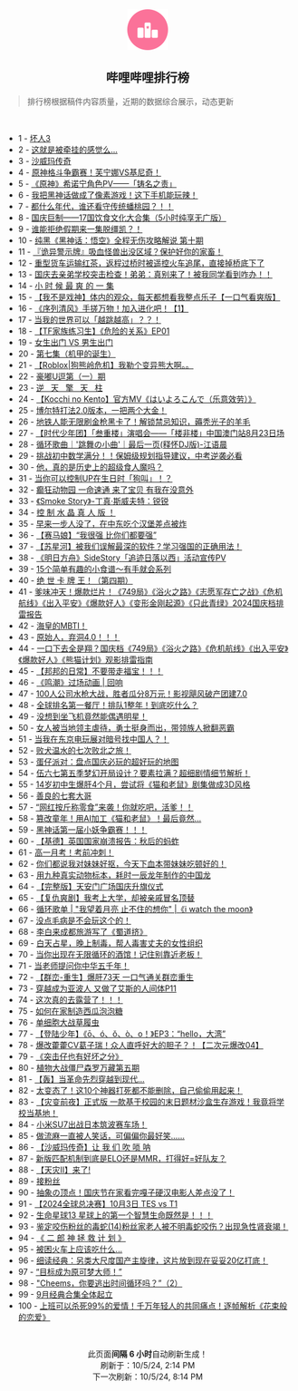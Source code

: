 <div align="center">
    <img src="./assets/icon_rank.png" alt="logo" />
    <h2>哔哩哔哩排行榜</h>
</div>

> 排行榜根据稿件内容质量，近期的数据综合展示，动态更新

<br />

<ul><li><span>1 - <a href=https://www.bilibili.com/BV1GaxCewEcH>坏人3</a></span></li><li><span>2 - <a href=https://www.bilibili.com/BV1uM4cerEVk>这就是被牵挂的感觉么...</a></span></li><li><span>3 - <a href=https://www.bilibili.com/BV1v84ge7Em8>沙威玛传奇</a></span></li><li><span>4 - <a href=https://www.bilibili.com/BV1jQxDehEh6>原神格斗争霸赛！芙宁娜VS基尼奇！</a></span></li><li><span>5 - <a href=https://www.bilibili.com/BV1RaxseEEXo>《原神》希诺宁角色PV——「铸名之责」</a></span></li><li><span>6 - <a href=https://www.bilibili.com/BV1WQxee4Eyv>我把黑神话做成了像素游戏！这下手机能玩辣！</a></span></li><li><span>7 - <a href=https://www.bilibili.com/BV115xbejEkw>都什么年代，谁还看守传统蟠桃园？！！</a></span></li><li><span>8 - <a href=https://www.bilibili.com/BV1TU4geNERX>国庆巨制——17国饮食文化大合集（5小时纯享无广版）</a></span></li><li><span>9 - <a href=https://www.bilibili.com/BV1PR4gecEwM>谁能拒绝假期来一集脱缰凯？！</a></span></li><li><span>10 - <a href=https://www.bilibili.com/BV1vx4KeeEm2>纯黑《黑神话：悟空》全程无伤攻略解说&nbsp;第十期</a></span></li><li><span>11 - <a href=https://www.bilibili.com/BV1rYxvetE22>『诡异警示牌』吸血怪兽出没区域？保护好你的家畜！</a></span></li><li><span>12 - <a href=https://www.bilibili.com/BV1TS4geeEy7>重型货车运输红茶，返程过桥时被遥控火车追尾，直接掉桥底下了</a></span></li><li><span>13 - <a href=https://www.bilibili.com/BV1TDxSeVEG6>国庆去亲弟学校突击检查！弟弟：真别来了！被我同学看到咋办！！</a></span></li><li><span>14 - <a href=https://www.bilibili.com/BV1rVxsehE9m>小&nbsp;时&nbsp;候&nbsp;最&nbsp;爽&nbsp;的&nbsp;一&nbsp;集</a></span></li><li><span>15 - <a href=https://www.bilibili.com/BV1Nj4ceKEUr>【我不是戏神】体内的观众，每天都想看我整点乐子【一口气看爽版】</a></span></li><li><span>16 - <a href=https://www.bilibili.com/BV1Nr4Pe1Eiy>《序列清风》手搓万物！加入进化吧！【1】</a></span></li><li><span>17 - <a href=https://www.bilibili.com/BV1tK4GerEyE>当我的世界可以「越跳越高」？？！</a></span></li><li><span>18 - <a href=https://www.bilibili.com/BV1QFxbedEeF>【TF家族练习生】《危险的关系》EP01</a></span></li><li><span>19 - <a href=https://www.bilibili.com/BV1PPxXeGEsA>女生出门&nbsp;VS&nbsp;男生出门</a></span></li><li><span>20 - <a href=https://www.bilibili.com/BV176x9eiEMv>第七集（机甲的诞生）</a></span></li><li><span>21 - <a href=https://www.bilibili.com/BV1V84MezEM4>【Roblox|狗熊岭危机】我勒个变异熊大啊。。</a></span></li><li><span>22 - <a href=https://www.bilibili.com/BV1cd4MeXEp5>豪嘟U逗第（一）期</a></span></li><li><span>23 - <a href=https://www.bilibili.com/BV1RixSeQEBP>逆&nbsp;&nbsp;&nbsp;天&nbsp;&nbsp;&nbsp;擎&nbsp;&nbsp;&nbsp;天&nbsp;&nbsp;&nbsp;柱</a></span></li><li><span>24 - <a href=https://www.bilibili.com/BV1M24geiEzS>【Kocchi&nbsp;no&nbsp;Kento】官方MV《はいよろこんで（乐意效劳）》</a></span></li><li><span>25 - <a href=https://www.bilibili.com/BV1cK4VeaECx>博尔特打法2.0版本，一把两个大金！</a></span></li><li><span>26 - <a href=https://www.bilibili.com/BV1KKxseTE9c>地铁人能无限刷金枪黑卡了！解锁禁忌知识，薅秃光子的羊毛</a></span></li><li><span>27 - <a href=https://www.bilibili.com/BV1GRxWeyEva>【时代少年团】「叁重楼」演唱会——「楼非楼」中国澳门站8月23日场</a></span></li><li><span>28 - <a href=https://www.bilibili.com/BV1ed43eEEzL>循环歌曲｜&#39;跳舞の小曲&#39;｜最后一页(释怀DJ版)-江语晨</a></span></li><li><span>29 - <a href=https://www.bilibili.com/BV1yjx4eTEHM>挑战初中数学满分！！保姆级规划指导建议，中考逆袭必看</a></span></li><li><span>30 - <a href=https://www.bilibili.com/BV1sBxDegE9B>他，真的是历史上的超级食人魔吗？</a></span></li><li><span>31 - <a href=https://www.bilibili.com/BV1QDxdeiEQS>当你可以控制UP在生日时「狗叫」！？</a></span></li><li><span>32 - <a href=https://www.bilibili.com/BV1TQ4geAEP5>癫狂动物园&nbsp;一命速通&nbsp;来了宝贝&nbsp;有我在没意外</a></span></li><li><span>33 - <a href=https://www.bilibili.com/BV1XUx9eFE8a>《Smoke&nbsp;Story》-丁真·斯威夫特：锐锐</a></span></li><li><span>34 - <a href=https://www.bilibili.com/BV1WSxReEEEh>控&nbsp;制&nbsp;水&nbsp;晶&nbsp;真&nbsp;人&nbsp;版&nbsp;！</a></span></li><li><span>35 - <a href=https://www.bilibili.com/BV1wvxZexEKg>早来一步人没了，在中东吃个汉堡差点被炸</a></span></li><li><span>36 - <a href=https://www.bilibili.com/BV1UaxTesEty>【赛马娘】“我很强&nbsp;比你们都要强”</a></span></li><li><span>37 - <a href=https://www.bilibili.com/BV12Xx4ekEvm>【苏星河】被我们误解最深的软件？学习强国的正确用法！</a></span></li><li><span>38 - <a href=https://www.bilibili.com/BV1A14KeDEmW>《明日方舟》SideStory「追迹日落以西」活动宣传PV</a></span></li><li><span>39 - <a href=https://www.bilibili.com/BV1mz4Le1EA2>15个简单有趣的小食谱～有手就会系列</a></span></li><li><span>40 - <a href=https://www.bilibili.com/BV1o5xDedEMp>绝&nbsp;世&nbsp;卡&nbsp;牌&nbsp;王！（第四期）</a></span></li><li><span>41 - <a href=https://www.bilibili.com/BV1Mv4PeSE1T>爹味冲天！爆款烂片！《749局》《浴火之路》《志愿军存亡之战》《危机航线》《出入平安》《爆款好人》《变形金刚起源》《只此青绿》2024国庆档排雷报告</a></span></li><li><span>42 - <a href=https://www.bilibili.com/BV1X2tCeBE6j>海皇的MBTI！</a></span></li><li><span>43 - <a href=https://www.bilibili.com/BV156xQeZE9X>原始人，弃洞4.0！！！</a></span></li><li><span>44 - <a href=https://www.bilibili.com/BV1Vy45eWE9b>一口下去全是翔？国庆档《749局》《浴火之路》《危机航线》《出入平安》《爆款好人》《熊猫计划》观影排雷指南</a></span></li><li><span>45 - <a href=https://www.bilibili.com/BV1BQxrezEoR>【邦邦的日常】不要带走福宝！！！</a></span></li><li><span>46 - <a href=https://www.bilibili.com/BV1gpxxe5E4s>《鸣潮》过场动画&nbsp;|&nbsp;回响</a></span></li><li><span>47 - <a href=https://www.bilibili.com/BV1PbxdeQE44>100人公司水枪大战，胜者瓜分8万元！影视飓风破产团建7.0</a></span></li><li><span>48 - <a href=https://www.bilibili.com/BV1tL45eVEFU>全球排名第一餐厅！排队1整年！到底吃什么？</a></span></li><li><span>49 - <a href=https://www.bilibili.com/BV1apxDenEmK>没想到坐飞机竟然能偶遇明星！</a></span></li><li><span>50 - <a href=https://www.bilibili.com/BV1KKxseTEAW>女人被当地领主虐待，勇士挺身而出，带领族人掀翻恶霸</a></span></li><li><span>51 - <a href=https://www.bilibili.com/BV1Uox9e9EL1>当我在东京电玩展对暗号找中国人？！</a></span></li><li><span>52 - <a href=https://www.bilibili.com/BV1eb4MegEqf>败犬温水的七次败北之旅！</a></span></li><li><span>53 - <a href=https://www.bilibili.com/BV1VY4MeqEkV>蛋仔派对：盘点国庆必玩的超好玩的地图</a></span></li><li><span>54 - <a href=https://www.bilibili.com/BV16s4GebEte>伍六七第五季梦幻开局设计？要素拉满？超细剧情细节解析！</a></span></li><li><span>55 - <a href=https://www.bilibili.com/BV1sGxfecEZS>14岁初中生爆肝4个月，尝试将《猫和老鼠》剧集做成3D风格</a></span></li><li><span>56 - <a href=https://www.bilibili.com/BV1wn4ceYEcG>善良的七套大哥</a></span></li><li><span>57 - <a href=https://www.bilibili.com/BV1gQxkebELa>“网红按斤称零食”来袭！你就吃吧，活爹！！</a></span></li><li><span>58 - <a href=https://www.bilibili.com/BV1mExYeFEAs>篡改童年！用AI加工《猫和老鼠》！最后竟然…</a></span></li><li><span>59 - <a href=https://www.bilibili.com/BV1xL45eVEoh>黑神话第一届小妖争霸赛！！！</a></span></li><li><span>60 - <a href=https://www.bilibili.com/BV1sHx9eUEVY>【基德】英国国家崩溃报告：秋后的蚂蚱</a></span></li><li><span>61 - <a href=https://www.bilibili.com/BV1szxDezEgy>高一月考！考前冲刺！</a></span></li><li><span>62 - <a href=https://www.bilibili.com/BV1zMxXeBE2Y>你们都说我对妹妹好抠，今天下血本带妹妹吃顿好的！</a></span></li><li><span>63 - <a href=https://www.bilibili.com/BV1jqx9eBEdm>用九种真实动物标本，耗时一辰龙年制作的中国龙</a></span></li><li><span>64 - <a href=https://www.bilibili.com/BV1gbx8edEUL>【完整版】天安门广场国庆升旗仪式</a></span></li><li><span>65 - <a href=https://www.bilibili.com/BV1A4x9eLEdn>【复仇爽剧】我考上大学，却被亲戚冒名顶替</a></span></li><li><span>66 - <a href=https://www.bilibili.com/BV1GH43ekE3L>循环歌单&nbsp;|&nbsp;&quot;我望着月亮&nbsp;止不住的想你&quot;&nbsp;|《i&nbsp;watch&nbsp;the&nbsp;moon》</a></span></li><li><span>67 - <a href=https://www.bilibili.com/BV1WJ45e6EDZ>没点毛病是不会玩这个的！</a></span></li><li><span>68 - <a href=https://www.bilibili.com/BV1Zu43eSE4t>李白来成都旅游写了《蜀道挤》</a></span></li><li><span>69 - <a href=https://www.bilibili.com/BV1hdxvekEiV>白天占星，晚上制毒，帮人毒害丈夫的女性组织</a></span></li><li><span>70 - <a href=https://www.bilibili.com/BV1BD43eQEFz>当你出现在无限循环的酒馆！记住别靠近老板！</a></span></li><li><span>71 - <a href=https://www.bilibili.com/BV1AnxQerEmH>当老师提问你中华五千年！</a></span></li><li><span>72 - <a href=https://www.bilibili.com/BV11F4PeCE1t>【群峦-重生】爆肝73天&nbsp;一口气通关群峦重生</a></span></li><li><span>73 - <a href=https://www.bilibili.com/BV1k643ebEUr>穿越成为亚波人&nbsp;又做了艾斯的人间体P11</a></span></li><li><span>74 - <a href=https://www.bilibili.com/BV1h7xxemESe>这次真的去露营了！！！</a></span></li><li><span>75 - <a href=https://www.bilibili.com/BV1SM4ce6EFK>如何在家制造西瓜泡泡糖</a></span></li><li><span>76 - <a href=https://www.bilibili.com/BV13CxQedEz4>单细胞大战草履虫</a></span></li><li><span>77 - <a href=https://www.bilibili.com/BV1gMx9etEZo>【登陆少年】《ō、ó、ǒ、ò、o！》EP3：“hello，大湾”</a></span></li><li><span>78 - <a href=https://www.bilibili.com/BV1FuxDecEcQ>爆改藿藿CV葛子瑞！众人直呼好大的胆子？！【二次元爆改04】</a></span></li><li><span>79 - <a href=https://www.bilibili.com/BV1tP4geNE35>《突击仔也有好坏之分》</a></span></li><li><span>80 - <a href=https://www.bilibili.com/BV1j84ge7Eaz>植物大战僵尸森罗万藏第五期</a></span></li><li><span>81 - <a href=https://www.bilibili.com/BV1D1x4e7EMF>【轰】当革命先烈穿越到现代…</a></span></li><li><span>82 - <a href=https://www.bilibili.com/BV1ZGtHeHESQ>太变态了！这10个神器打死都不能删除，自己偷偷用起来！</a></span></li><li><span>83 - <a href=https://www.bilibili.com/BV14osoetENq>【灾变前夜】正式版&nbsp;一款基于校园的末日题材沙盒生存游戏！我竟将学校当基地！</a></span></li><li><span>84 - <a href=https://www.bilibili.com/BV1qrxYe5E2H>小米SU7出战日本筑波赛车场！</a></span></li><li><span>85 - <a href=https://www.bilibili.com/BV1jAxWeJEng>做流麻一直被人笑话，可偏偏你最好笑……</a></span></li><li><span>86 - <a href=https://www.bilibili.com/BV1Y145eXEWM>【沙威玛传奇】让&nbsp;我&nbsp;们&nbsp;吹&nbsp;唢&nbsp;呐</a></span></li><li><span>87 - <a href=https://www.bilibili.com/BV1Atx9eyEgJ>新版匹配机制到底是ELO还是MMR，打得好=好队友？</a></span></li><li><span>88 - <a href=https://www.bilibili.com/BV1kb4NekE6x>【天灾II】来了!</a></span></li><li><span>89 - <a href=https://www.bilibili.com/BV1YRxveVE7w>接粉丝</a></span></li><li><span>90 - <a href=https://www.bilibili.com/BV1CwxXekEWg>抽象の顶点！国庆节在家看完嘎子硬汉电影人差点没了！</a></span></li><li><span>91 - <a href=https://www.bilibili.com/BV1xEx9eDEeg>【2024全球总决赛】10月3日&nbsp;TES&nbsp;vs&nbsp;T1</a></span></li><li><span>92 - <a href=https://www.bilibili.com/BV18NxQeQEoS>生命星球13&nbsp;星球上的第一个智慧生命既然是！！！</a></span></li><li><span>93 - <a href=https://www.bilibili.com/BV1K94GezEPd>鉴定咬伤粉丝的毒蛇(14)粉丝家老人被不明毒蛇咬伤？出现急性肾衰竭！</a></span></li><li><span>94 - <a href=https://www.bilibili.com/BV1ri4ueWErv>《&nbsp;二&nbsp;郎&nbsp;神&nbsp;拯&nbsp;救&nbsp;计&nbsp;划&nbsp;》</a></span></li><li><span>95 - <a href=https://www.bilibili.com/BV1LNxvemEbY>被困火车上应该吃什么...</a></span></li><li><span>96 - <a href=https://www.bilibili.com/BV1684AePEqv>细读经典：另类大尺度国产主旋律，这片放到现在妥妥20亿打底！</a></span></li><li><span>97 - <a href=https://www.bilibili.com/BV1sBxDegERV>“目标成为原可梦大师！”</a></span></li><li><span>98 - <a href=https://www.bilibili.com/BV1Yvxfe5EYG>&quot;Cheems，你要逃出时间循环吗？”（2）</a></span></li><li><span>99 - <a href=https://www.bilibili.com/BV1yVxKeUEfc>9月经典合集全体起立</a></span></li><li><span>100 - <a href=https://www.bilibili.com/BV16VxaeyEMS>上班可以杀死99%的爱情！千万年轻人的共同痛点！逐帧解析《花束般的恋爱》</a></span></li></ul>

<br />

<p align=center>此页面<strong>间隔 6 小时</strong>自动刷新生成！<br>刷新于：10/5/24, 2:14 PM<br>下一次刷新：10/5/24, 8:14 PM</p>